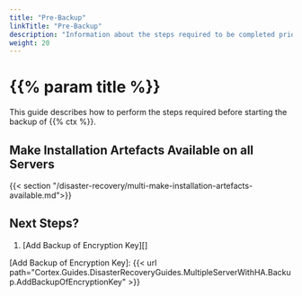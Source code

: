 ```yaml
---
title: "Pre-Backup"
linkTitle: "Pre-Backup"
description: "Information about the steps required to be completed prior to starting the backup process."
weight: 20
---
```


# {{% param title %}}

This guide describes how to perform the steps required before starting the backup of {{% ctx %}}.

## Make Installation Artefacts Available on all Servers

{{< section "/disaster-recovery/multi-make-installation-artefacts-available.md">}}

## Next Steps?

1. [Add Backup of Encryption Key][]

[Add Backup of Encryption Key]: {{< url path="Cortex.Guides.DisasterRecoveryGuides.MultipleServerWithHA.Backup.AddBackupOfEncryptionKey" >}}